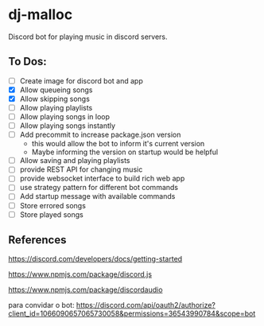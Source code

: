 # dj-malloc

Discord bot for playing music in discord servers.

## To Dos:

- [ ] Create image for discord bot and app
- [X] Allow queueing songs
- [X] Allow skipping songs
- [ ] Allow playing playlists
- [ ] Allow playing songs in loop
- [ ] Allow playing songs instantly
- [ ] Add precommit to increase package.json version
  - this would allow the bot to inform it's current version
  - Maybe informing the version on startup would be helpful
- [ ] Allow saving and playing playlists
- [ ] provide REST API for changing music
- [ ] provide websocket interface to build rich web app
- [ ] use strategy pattern for different bot commands
- [ ] Add startup message with available commands
- [ ] Store errored songs
- [ ] Store played songs

## References

https://discord.com/developers/docs/getting-started

https://www.npmjs.com/package/discord.js

https://www.npmjs.com/package/discordaudio

para convidar o bot:
https://discord.com/api/oauth2/authorize?client_id=1066090657065730058&permissions=36543990784&scope=bot